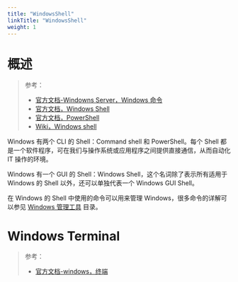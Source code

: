 ```yaml
---
title: "WindowsShell"
linkTitle: "WindowsShell"
weight: 1
---
```


# 概述

> 参考：
> 
> - [官方文档-Windowns Server，Windows 命令](https://learn.microsoft.com/en-us/windows-server/administration/windows-commands/windows-commands)
> - [官方文档，Windows Shell](https://learn.microsoft.com/en-us/windows/win32/shell/shell-entry)
> - [官方文档，PowerShell](https://learn.microsoft.com/en-us/powershell/)
> - [Wiki，Windows shell](https://en.wikipedia.org/wiki/Windows_shell)

Windows 有两个 CLI 的 Shell：Command shell 和 PowerShell。每个 Shell 都是一个软件程序，可在我们与操作系统或应用程序之间提供直接通信，从而自动化 IT 操作的环境。

Windows 有一个 GUI 的 Shell：Windows Shell，这个名词除了表示所有适用于 Windows 的 Shell 以外，还可以单独代表一个 Windows GUI Shell。

在 Windows 的 Shell 中使用的命令可以用来管理 Windows，很多命令的详解可以参见 [Windows 管理工具](/docs/1.操作系统/Y.Windows%20管理/Windows%20管理工具/_index.md) 目录。

# Windows Terminal

> 参考：
> 
> - [官方文档-windows，终端](https://learn.microsoft.com/en-us/windows/terminal/)


